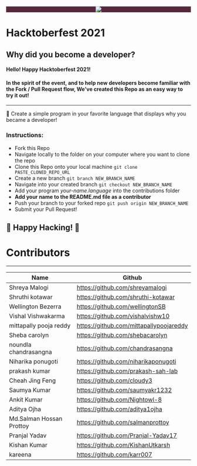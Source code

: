 

<p align="center" style="background-color: #57283e;"><img src="https://github.com/CodeMacrocosm/Devathon/blob/main/images/hacktoberfest21.svg"></p>

# Hacktoberfest 2021
## Why did you become a developer?


#### Hello! Happy Hacktoberfest 2021!
#### In the spirit of the event, and to help new developers become familiar with the Fork / Pull Request flow, We've created this Repo as an easy way to try it out!



--------------
🎉 Create a simple program in your favorite language that displays why you became a developer! 

### Instructions:

- Fork this Repo
- Navigate locally to the folder on your computer where you want to clone the repo
- Clone this Repo onto your local machine `git clone PASTE_CLONED_REPO_URL`
- Create a new branch `git branch NEW_BRANCH_NAME`
- Navigate into your created branch `git checkout NEW_BRANCH_NAME`
- Add your program *your-name.language* into the contributions folder
- **Add your name to the README.md file as a contributor**
- Push your branch to your forked repo `git push origin NEW_BRANCH_NAME`
- Submit your Pull Request!



## 🎃 Happy Hacking! 🎃








# Contributors
----


| Name                     | Github                                  |
| ------------------------ | --------------------------------------- |
| Shreya Malogi            | https://github.com/shreyamalogi         |
| Shruthi kotawar          | https://github.com/shruthi-kotawar      |
| Wellington Bezerra       | https://github.com/wellingtonSB         |
| Vishal Vishwakarma       | https://github.com/vishalvishw10        |
| mittapally pooja reddy   | https://github.com/mittapallypoojareddy |
| Sheba carolyn            | https://github.com/shebacarolyn         |
| noundla chandrasangna    | https://github.com/chandrasangna        |
| Niharika ponugoti        | https://github.com/niharikaponugoti     |
| prakash kumar            | https://github.com/prakash-sah-lab      |
| Cheah Jing Feng          | https://github.com/cloudy3              |
| Saumya Kumar             | https://github.com/saumyakr1232         |
| Ankit Kumar              | https://github.com/Nightowl-8           |
| Aditya Ojha              | https://github.com/aditya1ojha          |
| Md.Salman Hossan Prottoy | https://github.com/salmanprottoy        |
| Pranjal Yadav            | https://github.com/Pranjal-Yadav17      |
| Kishan Kumar             | https://github.com/KishanUtkarsh      |
| kareena                  | https://github.com/karr007 |
